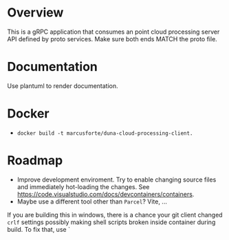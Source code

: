 # Overview
This is a gRPC application that consumes an point cloud processing server API defined by proto services. Make sure both ends MATCH the proto file. 

# Documentation
Use plantuml to render documentation.

# Docker 
- `docker build -t marcusforte/duna-cloud-processing-client.`

# Roadmap
- Improve development enviroment. Try to enable changing source files and immediately hot-loading the changes. See https://code.visualstudio.com/docs/devcontainers/containers.
- Maybe use a different tool other than `Parcel`? Vite, ...


If you are building this in windows, there is a chance your git client changed `crlf` settings possibly making shell scripts broken inside container during build. To fix that, use `
